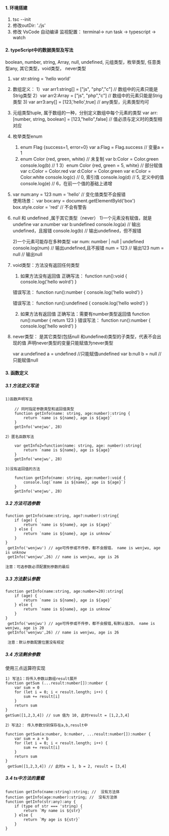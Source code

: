 #### 1. 环境搭建
1. tsc --init
2. 修改outDir: './js'
3. 修改 VsCode 自动编译 监视配置： terminal-> run task -> typescript -> watch

#### 2. typeScript中的数据类型及写法
boolean, number, string, Array, null, undefined,
元组类型，枚举类型, 任意类型any, 其它类型，void类型，  never类型
1. var str:string = 'hello world'

2. 数组定义：
    1）var arr1:string[] = ["js", "php","c"] // 数组中的元素只能是Strig类型
    2）var arr2:Array<string> = ["js", "php","c"] // 数组中的元素只能是Strig类型
    3) var arr3:any[] = [123,'hello',true] // any类型，元素类型均可

3. 元组类型tuple, 属于数组的一种，分别定义数组中每个元素的类型
   var arr:[number, string, boolean] = [123,"hello",false] // 值必须与定义时的类型相对应

4. 枚举类型enum
   1) enum Flag {success=1, error=0}
      var a:Flag = Flag.success // 变量a = 1
   2) enum Color {red, green, white} // 未复制
      var b:Color = Color.green   
      <!-- 类型中没有复制，则默认值位索引值 -->
      console.log(b) // 1
   3）enum Color {red, green = 5, white} // 部分赋值
      var c:Color = Color.red 
      var d:Color = Color.green
      var e:Color = Color.white
      console.log(c) // 0, 索引值
      console.log(d) // 5, 定义中的值
      console.log(e) // 6，在前一个值的基础上递增

5.  var num:any =  123
    num = 'hello' // 变化值类型不会报错    
    使用场景：
    var box:any = document.getElementById('box')
    box.style.color = 'red' // 不会有警告

6. null 和 undefined ,属于其它类型（never）
    1)一个元素没有赋值，就是undefine
      var a:number
      var b:undefined
      console.log(a) // 输出undefined，且报错
      console.log(b) // 输出undefined，但不报错

    2)一个元素可能存在多种类型
      var num: number | null | undefined
      console.log(num)  // 输出undefined,且不报错
      num = 123 // 输出123
      num = null // 输出null

7. void类型：方法没有返回任何类型

    1) 如果方法没有返回值
    正确写法：
    function run():void {
        console.log('hello wolrd')
    }

    错误写法：
    function run():number {
        console.log('hello wolrd')
    }

    错误写法：
    function run():undefined {
        console.log('hello wolrd')
    }

    2) 如果方法有返回值
    正确写法：需要有number类型返回值
    function run():number {
        return 123
    }
     错误写法：
    function run():number {
        console.log('hello wolrd')
    }

8. never类型： 是其它类型(包括null 和undefined)类型的子类型，代表不会出现的值
   声明never类型的变量只能赋值为never类型

   var a:undefined
   a = undefined //只能赋值undefined
   var b:null
   b = null //只能赋值null

#### 3. 函数定义

##### 3.1 方法定义写法
    1)函数声明写法

        // 同时指定参数类型和返回值类型
        function getInfo(name: string, age:number):string {
            return `name is ${name}, age is ${age}`
        }
        getInfo('wnejwu', 28)

    2）匿名函数写法

        var getInfo2=function(name: string, age: number):string{
            return `name is ${name}, age is ${age}`
        }   
        getInfo('wnejwu', 28)

    3)没有返回值的方法

        function getInfo(name: string, age:number):void {
            console.log(`name is ${name}, age is ${age}`) 
        }
        getInfo('wnejwu', 28)


##### 3.2 方法可选参数

    function getInfo(name:string, age?:number):string{
        if (age) {
            return `name is ${name}, age is ${age}`
        } else {
            return `name is ${name}, age is unknow`
        }
    }
     getInfo('wenjwu') // age可传参或不传参，都不会报错， name is wenjwu, age is unknow
     getInfo('wenjwu',26) // name is wenjwu, age is 26

    注意：可选参数必须配置到参数的最后

 ##### 3.3 方法默认参数    

    function getInfo(name:string, age:number=20):string{
        if (age) {
            return `name is ${name}, age is ${age}`
        } else {
            return `name is ${name}, age is unknow`
        }
    }
     getInfo('wenjwu') // age可传参或不传参，都不会报错,有默认值20， name is wenjwu, age is 20
     getInfo('wenjwu',26) // name is wenjwu, age is 26

     注意：默认参数配置位置没有规定


 ##### 3.4 方法剩余参数 

 使用三点运算符实现

    1) 写法1：将传入参数以数组result展开
    function getSum (...result:number[]):number {
        var sum = 0
        for (let i = 0; i < result.length; i++) {
            sum += result[i]
        }
        return sum
    }
    getSum([1,2,3,4]) // sum 值为 10, 此时result = [1,2,3,4]

    2）写法2： 传入参数分别保存在a,b,result中

    function getSum(a:number, b:number, ...result:number[]):number {
        var sum = a + b
        for (let i = 0; i < result.length; i++) {
            sum += result[i]
        }
        return sum
    }
     getSum([1,2,3,4]) // 此时a = 1, b = 2, result = [3,4]

  ##### 3.4 ts中方法的重载

    function getInfo(name:string):string; //  没有方法体
    function getInfo(age:number):string; //  没有方法体
    function getInfo(str:any):any {
        if (type of str === 'string) {
            return `My name is ${str}`
        } else {
            return `My age is ${str}`
        }
    }

    